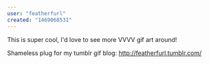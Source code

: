 ```yaml
---
user: "featherfurl"
created: "1469068531"
---
```


This is super cool, I'd love to see more VVVV gif art around!

Shameless plug for my tumblr gif blog:  <http://featherfurl.tumblr.com/>
